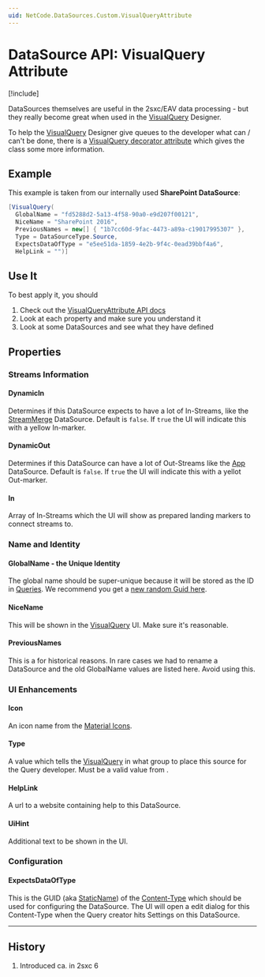 ```yaml
---
uid: NetCode.DataSources.Custom.VisualQueryAttribute
---
```


# DataSource API: VisualQuery Attribute

[!include[](~/basics/stack/_shared-float-summary.md)]
<style> .context-box-summary .datasource-custom { visibility: visible; } </style>

DataSources themselves are useful in the 2sxc/EAV data processing - but they really become great when used in the [VisualQuery](xref:Basics.Query.VisualQuery.Index) Designer. 

To help the [VisualQuery](xref:Basics.Query.VisualQuery.Index) Designer give queues to the developer what can / can't be done, 
there is a [VisualQuery decorator attribute](xref:ToSic.Eav.DataSources.Queries.VisualQueryAttribute)  which gives the class some more information. 

## Example

This example is taken from our internally used **SharePoint DataSource**:

```c#
[VisualQuery(
  GlobalName = "fd5288d2-5a13-4f58-90a0-e9d207f00121",
  NiceName = "SharePoint 2016",
  PreviousNames = new[] { "1b7cc60d-9fac-4473-a89a-c19017995307" },
  Type = DataSourceType.Source, 
  ExpectsDataOfType = "e5ee51da-1859-4e2b-9f4c-0ead39bbf4a6",
  HelpLink = "")] 
```

## Use It

To best apply it, you should

1. Check out the [VisualQueryAttribute API docs](xref:ToSic.Eav.DataSources.Queries.VisualQueryAttribute)
1. Look at each property and make sure you understand it
1. Look at some DataSources and see what they have defined

## Properties

### Streams Information
#### DynamicIn

Determines if this DataSource expects to have a lot of In-Streams, like the [StreamMerge](xref:ToSic.Eav.DataSources.StreamMerge) DataSource. 
Default is `false`. 
If `true` the UI will indicate this with a yellow In-marker.

#### DynamicOut

Determines if this DataSource can have a lot of Out-Streams like the [App](xref:ToSic.Eav.DataSources.App) DataSource. 
Default is `false`. 
If `true` the UI will indicate this with a yellot Out-marker.

#### In

Array of In-Streams which the UI will show as prepared landing markers to connect streams to.

### Name and Identity

#### GlobalName - the Unique Identity

The global name should be super-unique because it will be stored as the ID in [Queries](xref:Basics.Query.Index). 
We recommend you get a [new random Guid here](https://www.guidgenerator.com/).

#### NiceName

This will be shown in the [VisualQuery](xref:Basics.Query.VisualQuery.Index) UI. Make sure it's reasonable.

#### PreviousNames

This is a for historical reasons. In rare cases we had to rename a DataSource and the old GlobalName values are listed here. Avoid using this. 

### UI Enhancements

#### Icon

An icon name from the [Material Icons](https://fonts.google.com/icons).

#### Type

A value which tells the [VisualQuery](xref:Basics.Query.VisualQuery.Index) in what group to place this source for the Query developer.
Must be a valid value from [](xref:ToSic.Eav.DataSources.Queries.DataSourceType).

#### HelpLink

A url to a website containing help to this DataSource.

#### UiHint

Additional text to be shown in the UI.

### Configuration

#### ExpectsDataOfType

This is the GUID (aka [StaticName](xref:Basics.Data.ContentTypes.Names)) of the [Content-Type](xref:Basics.Data.ContentTypes.Index) which should be used for configuring the DataSource. 
The UI will open a edit dialog for this Content-Type when the Query creator hits Settings on this DataSource.


---

## History

1. Introduced ca. in 2sxc 6
